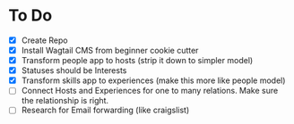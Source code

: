 To Do
=====
- [x] Create Repo
- [x] Install Wagtail CMS from beginner cookie cutter
- [x] Transform people app to hosts (strip it down to simpler model)
- [x] Statuses should be Interests
- [x] Transform skills app to experiences (make this more like people model)
- [ ] Connect Hosts and Experiences for one to many relations. Make sure the relationship is right.
- [ ] Research for Email forwarding (like craigslist)
